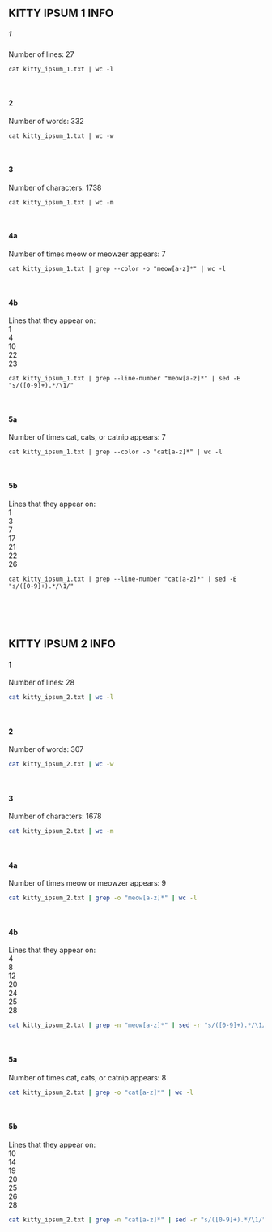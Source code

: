 ## KITTY IPSUM 1 INFO


##### 1
Number of lines: 
27
```shell
cat kitty_ipsum_1.txt | wc -l   
```
<br>


#### 2
Number of words: 
332
```shell
cat kitty_ipsum_1.txt | wc -w
```
<br>


#### 3
Number of characters: 
1738
```shell
cat kitty_ipsum_1.txt | wc -m
```
<br>


#### 4a
Number of times meow or meowzer appears: 
7
```shell
cat kitty_ipsum_1.txt | grep --color -o "meow[a-z]*" | wc -l
```
<br>


#### 4b
Lines that they appear on:\
1\
4\
10\
22\
23
```shell
cat kitty_ipsum_1.txt | grep --line-number "meow[a-z]*" | sed -E "s/([0-9]+).*/\1/"
```
<br>


#### 5a
Number of times cat, cats, or catnip appears: 
7
```shell
cat kitty_ipsum_1.txt | grep --color -o "cat[a-z]*" | wc -l
```
<br>


#### 5b
Lines that they appear on:\
1\
3\
7\
17\
21\
22\
26
```shell
cat kitty_ipsum_1.txt | grep --line-number "cat[a-z]*" | sed -E "s/([0-9]+).*/\1/"
```
<br>
<br>
<br>




## KITTY IPSUM 2 INFO 

#### 1
Number of lines:
28
```bash
cat kitty_ipsum_2.txt | wc -l
```
<br>

#### 2
Number of words:
307
```bash
cat kitty_ipsum_2.txt | wc -w
```
<br>

#### 3
Number of characters:
1678
```bash
cat kitty_ipsum_2.txt | wc -m
```
<br>

#### 4a
Number of times meow or meowzer appears:
9
```bash
cat kitty_ipsum_2.txt | grep -o "meow[a-z]*" | wc -l
```
<br>

#### 4b
Lines that they appear on:\
4\
8\
12\
20\
24\
25\
28
```bash
cat kitty_ipsum_2.txt | grep -n "meow[a-z]*" | sed -r "s/([0-9]+).*/\1/"
```
<br>

#### 5a
Number of times cat, cats, or catnip appears:
8
```bash
cat kitty_ipsum_2.txt | grep -o "cat[a-z]*" | wc -l
```
<br>

#### 5b
Lines that they appear on:\
10\
14\
19\
20\
25\
26\
28
```bash
cat kitty_ipsum_2.txt | grep -n "cat[a-z]*" | sed -r "s/([0-9]+).*/\1/" 
```
<br>
<br>
<br>
<br>
